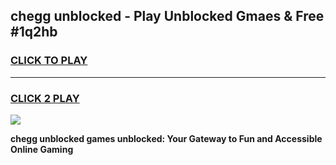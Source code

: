
## chegg unblocked - Play Unblocked Gmaes & Free #1q2hb
<h3>
<a href="https://news.freeplayer.one?title=chegg_unblocked&ref=24F">CLICK TO PLAY</a></h3>
<hr>

<h3>
<a href="https://news.freeplayer.one?title=chegg_unblocked&ref=24F">CLICK 2 PLAY</a>
  
</h3>

<a href="https://news.freeplayer.one?title=chegg_unblocked&ref=24F/"><img src="https://clearcache.store/games.png"></a>


**chegg unblocked games unblocked: Your Gateway to Fun and Accessible Online Gaming**
